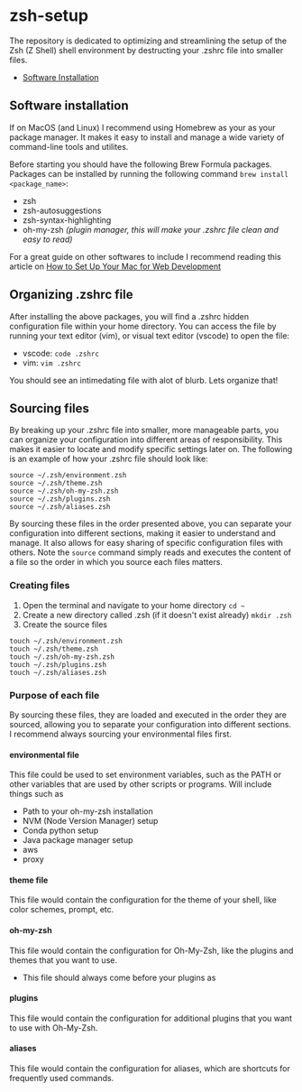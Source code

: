 # zsh-setup

The repository is dedicated to optimizing and streamlining the setup of the Zsh (Z Shell) shell environment by destructing your .zshrc file into smaller files. 

- [Software Installation](#Software-installation)

## Software installation

If on MacOS (and Linux) I recommend using Homebrew as your as your package manager. It makes it easy to install and manage a wide variety of command-line tools and utilites. 

Before starting you should have the following Brew Formula packages. Packages can be installed by running the following command `brew install <package_name>`:
- zsh
- zsh-autosuggestions
- zsh-syntax-highlighting
- oh-my-zsh _(plugin manager, this will make your .zshrc file clean and easy to read)_

For a great guide on other softwares to include I recommend reading this article on [How to Set Up Your Mac for Web Development](https://betterprogramming.pub/how-to-set-up-your-macbook-for-web-development-in-2021-a7a1f53f6462)

## Organizing .zshrc file

After installing the above packages, you will find a .zshrc hidden configuration file within your home directory. You can access the file by running your text editor (vim), or visual text editor (vscode) to open the file:

- vscode: `code .zshrc`
- vim: `vim .zshrc`

You should see an intimedating file with alot of blurb. Lets organize that!

## Sourcing files

By breaking up your .zshrc file into smaller, more manageable parts, you can organize your configuration into different areas of responsibility. This makes it easier to locate and modify specific settings later on. The following is an example of how your .zshrc file should look like:

```.zshrc
source ~/.zsh/environment.zsh
source ~/.zsh/theme.zsh
source ~/.zsh/oh-my-zsh.zsh
source ~/.zsh/plugins.zsh
source ~/.zsh/aliases.zsh
```

By sourcing these files in the order presented above, you can separate your configuration into different sections, making it easier to understand and manage. It also allows for easy sharing of specific configuration files with others. Note the `source` command simply reads and executes the content of a file so the order in which you source each files matters. 

### Creating files

1. Open the terminal and navigate to your home directory `cd ~`
2. Create a new directory called .zsh (if it doesn't exist already) `mkdir .zsh`
3. Create the source files

```shell
touch ~/.zsh/environment.zsh
touch ~/.zsh/theme.zsh
touch ~/.zsh/oh-my-zsh.zsh
touch ~/.zsh/plugins.zsh
touch ~/.zsh/aliases.zsh
```

### Purpose of each file

By sourcing these files, they are loaded and executed in the order they are sourced, allowing you to separate your configuration into different sections. I recommend always sourcing your environmental files first.

#### environmental file 

This file could be used to set environment variables, such as the PATH or other variables that are used by other scripts or programs. Will include things such as
- Path to your oh-my-zsh installation
- NVM (Node Version Manager) setup
- Conda python setup
- Java package manager setup
- aws
- proxy


#### theme file 

This file would contain the configuration for the theme of your shell, like color schemes, prompt, etc.

#### oh-my-zsh
This file would contain the configuration for Oh-My-Zsh, like the plugins and themes that you want to use.

- This file should always come before your plugins as 

#### plugins
This file would contain the configuration for additional plugins that you want to use with Oh-My-Zsh.

#### aliases
This file would contain the configuration for aliases, which are shortcuts for frequently used commands.



